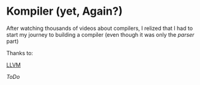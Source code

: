 # Kompiler (yet, Again?)

After watching thousands of videos about compilers, I relized that I had to start my journey to building a compiler (even though it was only the _parser_ part)

Thanks to:

[LLVM](https://llvm.org/docs/tutorial/MyFirstLanguageFrontend/index.html)

_ToDo_
